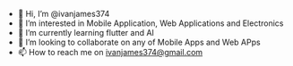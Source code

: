 - 👋 Hi, I’m @ivanjames374
- 👀 I’m interested in Mobile Application, Web Applications and Electronics
- 🌱 I’m currently learning flutter and AI
- 💞️ I’m looking to collaborate on any of Mobile Apps and Web APps
- 📫 How to reach me on ivanjames374@gmail.com

<!---
ivanjames374/ivanjames374 is a ✨ special ✨ repository because its `README.md` (this file) appears on your GitHub profile.
You can click the Preview link to take a look at your changes.
--->

